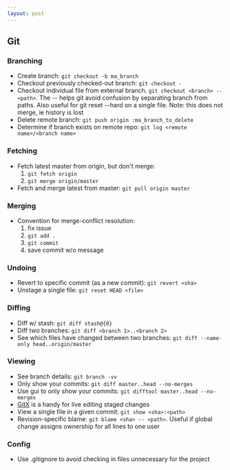 ```yaml
---
layout: post
---
```


## Git

### Branching

* Create branch: `git checkout -b ma_branch`
* Checkout previously checked-out branch: `git checkout -`
* Checkout individual file from external branch. `git checkout <branch> -- <path>`. The -- helps git avoid confusion by separating branch from paths. Also useful for git reset --hard on a single file. Note: this does not merge, ie history is lost
* Delete remote branch: `git push origin :ma_branch_to_delete`
* Determine if branch exists on remote repo: `git log <remote name>/<branch name>`

### Fetching

* Fetch latest master from origin, but don't merge:
  1. `git fetch origin`
  1. `git merge origin/master`
* Fetch and merge latest from master: `git pull origin master`

### Merging

* Convention for merge-conflict resolution:
  1. fix issue
  1. `git add .`
  1. `git commit`
  1. save commit w/o message

### Undoing

* Revert to specific commit (as a new commit): `git revert <sha>`
* Unstage a single file: `git reset HEAD <file>`

### Diffing

* Diff w/ stash: `git diff stash@{0}`
* Diff two branches: `git diff <branch 1>..<branch 2>`
* See which files have changed between two branches: `git diff --name-only head..origin/master`

### Viewing

* See branch details: `git branch -vv`
* Only show your commits: `git diff master..head --no-merges`
* Use gui to only show your commits: `git difftool master..head --no-merges`
* [GitX]() is a handy for live editing staged changes
* View a single file in a given commit: `git show <sha>:<path>`
* Revision-specific blame: `git blame <sha> -- <path>`. Useful if global change assigns ownership for all lines to one user

### Config

* Use .gitignore to avoid checking in files unnecessary for the project







